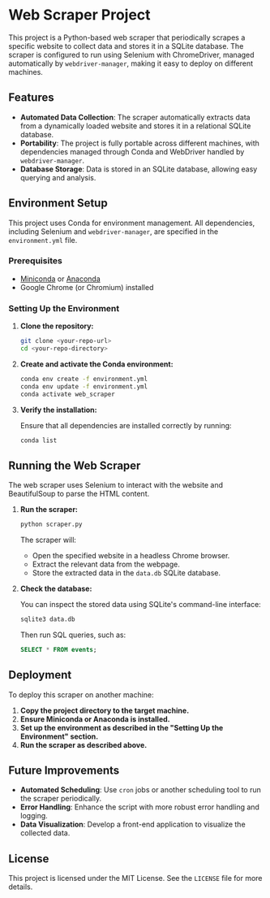 # Web Scraper Project

This project is a Python-based web scraper that periodically scrapes a specific website to collect data and stores it in a SQLite database. The scraper is configured to run using Selenium with ChromeDriver, managed automatically by `webdriver-manager`, making it easy to deploy on different machines.

## Features

- **Automated Data Collection**: The scraper automatically extracts data from a dynamically loaded website and stores it in a relational SQLite database.
- **Portability**: The project is fully portable across different machines, with dependencies managed through Conda and WebDriver handled by `webdriver-manager`.
- **Database Storage**: Data is stored in an SQLite database, allowing easy querying and analysis.

## Environment Setup

This project uses Conda for environment management. All dependencies, including Selenium and `webdriver-manager`, are specified in the `environment.yml` file.

### Prerequisites

- [Miniconda](https://docs.conda.io/en/latest/miniconda.html) or [Anaconda](https://www.anaconda.com/products/distribution)
- Google Chrome (or Chromium) installed

### Setting Up the Environment

1. **Clone the repository:**

    ```bash
    git clone <your-repo-url>
    cd <your-repo-directory>
    ```

2. **Create and activate the Conda environment:**

    ```bash
    conda env create -f environment.yml
    conda env update -f environment.yml
    conda activate web_scraper
    ```

3. **Verify the installation:**

    Ensure that all dependencies are installed correctly by running:

    ```bash
    conda list
    ```

## Running the Web Scraper

The web scraper uses Selenium to interact with the website and BeautifulSoup to parse the HTML content.

1. **Run the scraper:**

    ```bash
    python scraper.py
    ```

    The scraper will:
    - Open the specified website in a headless Chrome browser.
    - Extract the relevant data from the webpage.
    - Store the extracted data in the `data.db` SQLite database.

2. **Check the database:**

    You can inspect the stored data using SQLite's command-line interface:

    ```bash
    sqlite3 data.db
    ```

    Then run SQL queries, such as:

    ```sql
    SELECT * FROM events;
    ```

## Deployment

To deploy this scraper on another machine:

1. **Copy the project directory to the target machine.**
2. **Ensure Miniconda or Anaconda is installed.**
3. **Set up the environment as described in the "Setting Up the Environment" section.**
4. **Run the scraper as described above.**

## Future Improvements

- **Automated Scheduling**: Use `cron` jobs or another scheduling tool to run the scraper periodically.
- **Error Handling**: Enhance the script with more robust error handling and logging.
- **Data Visualization**: Develop a front-end application to visualize the collected data.

## License

This project is licensed under the MIT License. See the `LICENSE` file for more details.
